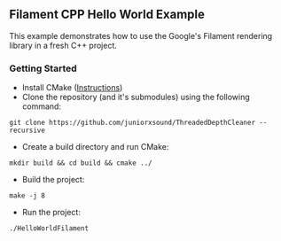 ## Filament CPP Hello World Example

This example demonstrates how to use the Google's Filament rendering library in a fresh C++ project.

### Getting Started

- Install CMake ([Instructions](https://cmake.org/download/))
- Clone the repository (and it's submodules) using the following command:

```
git clone https://github.com/juniorxsound/ThreadedDepthCleaner --recursive

```

- Create a build directory and run CMake:

```
mkdir build && cd build && cmake ../
```

- Build the project:

```
make -j 8
```

- Run the project:

```
./HelloWorldFilament
```
